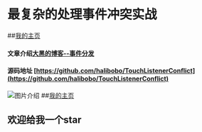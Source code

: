 # 最复杂的处理事件冲突实战
##[我的主页](http://www.dahei.me)
#### 文章介绍[大黑的博客--事件分发](http://dahei.me/2016/05/26/%E7%BB%93%E5%90%88%E6%94%AF%E4%BB%98%E5%AE%9D%E5%92%8C%E5%BE%AE%E4%BF%A1%E9%A6%96%E9%A1%B5%E5%B7%A9%E5%9B%BAandroid%E4%BA%8B%E4%BB%B6%E5%88%86%E5%8F%91%E6%9C%BA%E5%88%B6/)
#### 源码地址 [https://github.com/halibobo/TouchListenerConflict](https://github.com/halibobo/TouchListenerConflict)
![图片介绍](https://raw.githubusercontent.com/halibobo/TouchListenerConflict/master/1.gif)
##[我的主页](http://www.dahei.me)
## 欢迎给我一个star
